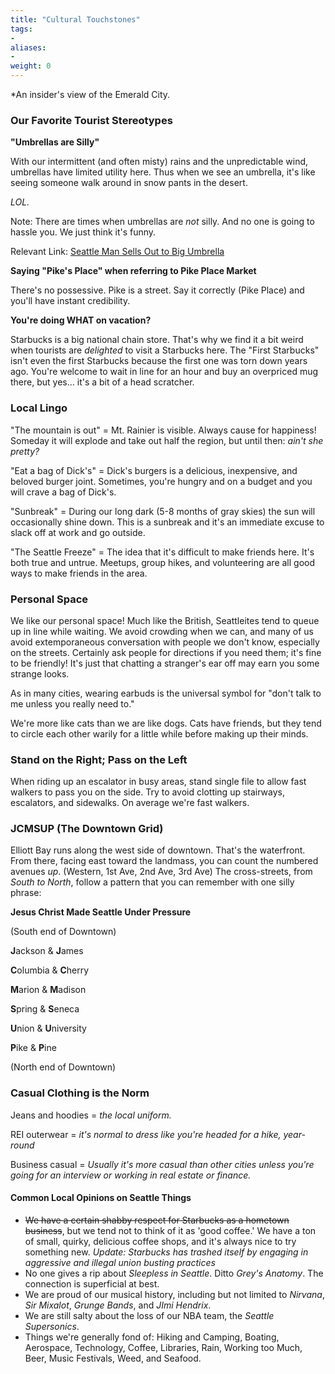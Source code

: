 ```yaml
---
title: "Cultural Touchstones"
tags:
-
aliases:
-
weight: 0
---
```


*An insider's view of the Emerald City.

### Our Favorite Tourist Stereotypes

**"Umbrellas are Silly"**

With our intermittent (and often misty) rains and the unpredictable wind, umbrellas have limited utility here. Thus when we see an umbrella, it's like seeing someone walk around in snow pants in the desert.

*LOL.*

Note: There are times when umbrellas are *not* silly. And no one is going to hassle you. We just think it's funny.

Relevant Link: [Seattle Man Sells Out to Big Umbrella](https://theneedling.com/2021/10/01/seattle-man-sells-out-to-big-umbrella/)

**Saying "Pike's Place" when referring to Pike Place Market**

There's no possessive. Pike is a street. Say it correctly (Pike Place) and you'll have instant credibility. 

**You're doing WHAT on vacation?**

Starbucks is a big national chain store. That's why we find it a bit weird when tourists are *delighted* to visit a Starbucks here. The "First Starbucks" isn't even the first Starbucks because the first one was torn down years ago. You're welcome to wait in line for an hour and buy an overpriced mug there, but yes... it's a bit of a head scratcher.

### Local Lingo

"The mountain is out" = Mt. Rainier is visible. Always cause for happiness! Someday it will explode and take out half the region, but until then: *ain't she pretty?*

"Eat a bag of Dick's" = Dick's burgers is a delicious, inexpensive, and beloved burger joint. Sometimes, you're hungry and on a budget and you will crave a bag of Dick's.

"Sunbreak" = During our long dark (5-8 months of gray skies) the sun will occasionally shine down. This is a sunbreak and it's an immediate excuse to slack off at work and go outside.

"The Seattle Freeze" = The idea that it's difficult to make friends here. It's both true and untrue. Meetups, group hikes, and volunteering are all good ways to make friends in the area.

### **Personal Space**

We like our personal space! Much like the British, Seattleites tend to queue up in line while waiting. We avoid crowding when we can, and many of us avoid extemporaneous conversation with people we don't know, especially on the streets. Certainly ask people for directions if you need them; it's fine to be friendly! It's just that chatting a stranger's ear off may earn you some strange looks.

As in many cities, wearing earbuds is the universal symbol for "don't talk to me unless you really need to."

We're more like cats than we are like dogs. Cats have friends, but they tend to circle each other warily for a little while before making up their minds.

### Stand on the Right; Pass on the Left

When riding up an escalator in busy areas, stand single file to allow fast walkers to pass you on the side. Try to avoid clotting up stairways, escalators, and sidewalks. On average we're fast walkers.

### JCMSUP (The Downtown Grid)

Elliott Bay runs along the west side of downtown. That's the waterfront. From there, facing east toward the landmass, you can count the numbered avenues *up*.  (Western, 1st Ave, 2nd Ave, 3rd Ave) The cross-streets, from *South to North*, follow a pattern that you can remember with one silly phrase:

**Jesus Christ Made Seattle Under Pressure**

(South end of Downtown)

**J**ackson &
**J**ames

**C**olumbia &
**C**herry

**M**arion &
**M**adison

**S**pring &
**S**eneca

**U**nion &
**U**niversity

**P**ike &
**P**ine

(North end of Downtown)

### Casual Clothing is the Norm

Jeans and hoodies = *the local uniform.*

REI outerwear = *it's normal to dress like you're headed for a hike, year-round*

Business casual = *Usually it's more casual than other cities unless you're going for an interview or working in real estate or finance.*

#### Common Local Opinions on Seattle Things

- ~~We have a certain shabby respect for Starbucks as a hometown business~~, but we tend not to think of it as 'good coffee.' We have a ton of small, quirky, delicious coffee shops, and it's always nice to try something new.  *Update: Starbucks has trashed itself by engaging in aggressive and illegal union busting practices*
- No one gives a rip about *Sleepless in Seattle*. Ditto *Grey's Anatomy*. The connection is superficial at best.
- We are proud of our musical history, including but not limited to *Nirvana*, *Sir Mixalot*, *Grunge Bands*, and *JImi Hendrix*.
- We are still salty about the loss of our NBA team, the *Seattle Supersonics*.
- Things we're generally fond of: Hiking and Camping, Boating, Aerospace, Technology, Coffee, Libraries, Rain, Working too Much, Beer, Music Festivals, Weed, and Seafood.

